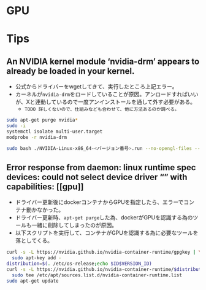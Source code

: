 # GPU
# Tips
## An NVIDIA kernel module ‘nvidia-drm’ appears to already be loaded in your kernel.
* 公式からドライバーをwgetしてきて、実行したところ上記エラー。
* カーネルが`nvidia-drm`をロードしていることが原因。アンロードすればいいが、Xと連動しているので一度アンインストールを通して外す必要がある。
  * `TODO 詳しくないので、仕組みなども合わせて、他に方法あるのか調べる。`
```bash
sudo apt-get purge nvidia*
sudo -i
systemctl isolate multi-user.target
modprobe -r nvidia-drm

sudo bash ./NVIDIA-Linux-x86_64-<バージョン番号>.run --no-opengl-files --no-libglx-indirect --dkms
```
## Error response from daemon: linux runtime spec devices: could not select device driver “” with capabilities: [[gpu]]
* ドライバー更新後にdockerコンテナからGPUを指定したら、エラーでコンテナ動かなかった。
* ドライバー更新時、`apt-get purge`した為、dockerがGPUを認識する為のツールも一緒に削除してしまったのが原因。
* 以下スクリプトを実行して、コンテナがGPUを認識する為に必要なツールを落としてくる。

```bash
curl -s -L https://nvidia.github.io/nvidia-container-runtime/gpgkey | \
  sudo apt-key add -
distribution=$(. /etc/os-release;echo $ID$VERSION_ID)
curl -s -L https://nvidia.github.io/nvidia-container-runtime/$distribution/nvidia-container-runtime.list | \
  sudo tee /etc/apt/sources.list.d/nvidia-container-runtime.list
sudo apt-get update
```
